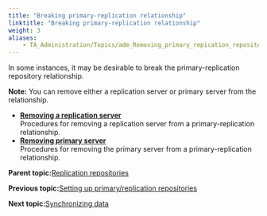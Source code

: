 ```yaml
--- 
title: "Breaking primary-replication relationship"
linktitle: "Breaking primary-replication relationship"
weight: 3
aliases: 
    - TA_Administration/Topics/adm_Removing_primary_repication_repository_main.html
---
```


In some instances, it may be desirable to break the primary-replication repository relationship.

**Note:** You can remove either a replication server or primary server from the relationship.

-   **[Removing a replication server](../../TA_Administration/Topics/adm_Removing_primary_repication_repository.md)**  
Procedures for removing a replication server from a primary-replication relationship.
-   **[Removing primary server](../../TA_Administration/Topics/adm_Setting_up_primary_replication_repository_2.md)**  
Procedures for removing the primary server from a primary-replication relationship.

**Parent topic:**[Replication repositories](../../TA_Administration/Topics/Repo_server_management_replication_repo.md)

**Previous topic:**[Setting up primary/replication repositories](../../TA_Administration/Topics/adm_Setting_up_primary_replication_repository.md)

**Next topic:**[Synchronizing data](../../TA_Administration/Topics/adm_Synchronizing_data.md)

